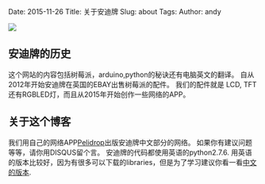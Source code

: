 ﻿Date: 2015-11-26
Title: 关于安迪牌
Slug: about
Tags: 
Author: andy


![](https://andypi.co.uk/wp-content/uploads/2015/11/andypi_colour_logo_small-300x210.png)

## 安迪牌的历史  
这个网站的内容包括树莓派，arduino,python的秘诀还有电脑英文的翻译。 自从2012年开始安迪牌在英国的EBAY出售树莓派的配件。 我们的配件就是 LCD, TFT 还有RGBLED灯，而且从2015年开始创作一些网络的APP。

## 关于这个博客  
我们用自己的网络APP[Pelidrop](https://pelidrop.com)出版安迪牌中文部分的网络。 如果你有建议问题等等，请你用DISQUS留个言。 安迪牌的代码都使用英语的python2.7.6. 用英语的版本比较好，因为有很多可以下载的libraries，但是为了学习建议你看一看[中文的版本](http://www.chinesepython.org).